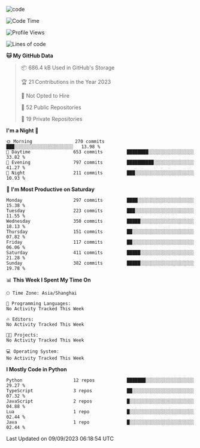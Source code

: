 
<!--
**liuyaanng/liuyaanng** is a ✨ _special_ ✨ repository because its `README.md` (this file) appears on your GitHub profile.

Here are some ideas to get you started:

- 🔭 I’m currently working on ...
- 🌱 I’m currently learning ...
- 👯 I’m looking to collaborate on ...
- 🤔 I’m looking for help with ...
- 💬 Ask me about ...
- 📫 How to reach me: ...
- 😄 Pronouns: ...
- ⚡ Fun fact: ...
-->


![code](https://cdn.jsdelivr.net/gh/liuyaanng/liuyaanng@1.0/code.gif) 

<!--START_SECTION:waka-->
![Code Time](http://img.shields.io/badge/Code%20Time-243%20hrs%2022%20mins-blue)

![Profile Views](http://img.shields.io/badge/Profile%20Views-2-blue)

![Lines of code](https://img.shields.io/badge/From%20Hello%20World%20I%27ve%20Written-14.4%20million%20lines%20of%20code-blue)

**🐱 My GitHub Data** 

> 📦 686.4 kB Used in GitHub's Storage 
 > 
> 🏆 21 Contributions in the Year 2023
 > 
> 🚫 Not Opted to Hire
 > 
> 📜 52 Public Repositories 
 > 
> 🔑 19 Private Repositories 
 > 
**I'm a Night 🦉** 

```text
🌞 Morning                270 commits         ███░░░░░░░░░░░░░░░░░░░░░░   13.98 % 
🌆 Daytime                653 commits         ████████░░░░░░░░░░░░░░░░░   33.82 % 
🌃 Evening                797 commits         ██████████░░░░░░░░░░░░░░░   41.27 % 
🌙 Night                  211 commits         ███░░░░░░░░░░░░░░░░░░░░░░   10.93 % 
```
📅 **I'm Most Productive on Saturday** 

```text
Monday                   297 commits         ████░░░░░░░░░░░░░░░░░░░░░   15.38 % 
Tuesday                  223 commits         ███░░░░░░░░░░░░░░░░░░░░░░   11.55 % 
Wednesday                350 commits         █████░░░░░░░░░░░░░░░░░░░░   18.13 % 
Thursday                 151 commits         ██░░░░░░░░░░░░░░░░░░░░░░░   07.82 % 
Friday                   117 commits         ██░░░░░░░░░░░░░░░░░░░░░░░   06.06 % 
Saturday                 411 commits         █████░░░░░░░░░░░░░░░░░░░░   21.28 % 
Sunday                   382 commits         █████░░░░░░░░░░░░░░░░░░░░   19.78 % 
```


📊 **This Week I Spent My Time On** 

```text
🕑︎ Time Zone: Asia/Shanghai

💬 Programming Languages: 
No Activity Tracked This Week

🔥 Editors: 
No Activity Tracked This Week

🐱‍💻 Projects: 
No Activity Tracked This Week

💻 Operating System: 
No Activity Tracked This Week
```

**I Mostly Code in Python** 

```text
Python                   12 repos            ███████░░░░░░░░░░░░░░░░░░   29.27 % 
TypeScript               3 repos             ██░░░░░░░░░░░░░░░░░░░░░░░   07.32 % 
JavaScript               2 repos             █░░░░░░░░░░░░░░░░░░░░░░░░   04.88 % 
Lua                      1 repo              █░░░░░░░░░░░░░░░░░░░░░░░░   02.44 % 
Java                     1 repo              █░░░░░░░░░░░░░░░░░░░░░░░░   02.44 % 
```




 Last Updated on 09/09/2023 06:18:54 UTC
<!--END_SECTION:waka-->
